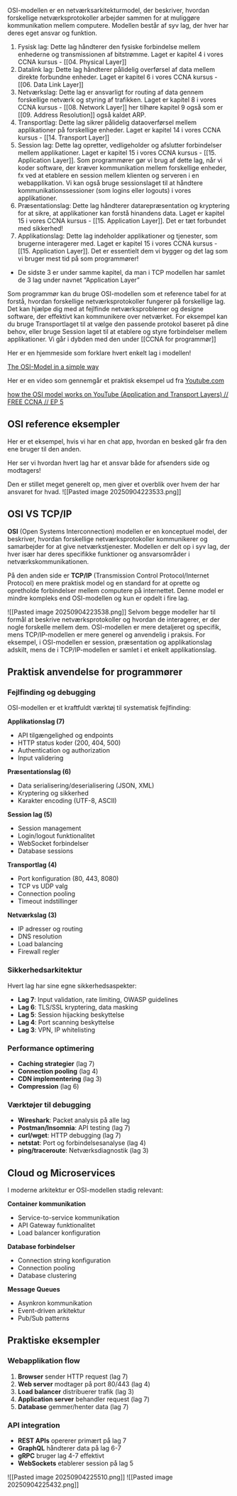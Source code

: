 OSI-modellen er en netværksarkitekturmodel, der beskriver, hvordan forskellige netværksprotokoller arbejder sammen for at muliggøre kommunikation mellem computere. Modellen består af syv lag, der hver har deres eget ansvar og funktion.

1. Fysisk lag: Dette lag håndterer den fysiske forbindelse mellem enhederne og transmissionen af bitstrømme. Laget er kapitel 4 i vores CCNA kursus - [[04. Physical Layer]]
2. Datalink lag: Dette lag håndterer pålidelig overførsel af data mellem direkte forbundne enheder. Laget er kapitel 6 i vores CCNA kursus - [[06. Data Link Layer]]
3. Netværkslag: Dette lag er ansvarligt for routing af data gennem forskellige netværk og styring af trafikken. Laget er kapitel 8 i vores CCNA kursus - [[08. Network Layer]] her tilhøre kapitel 9 også som er [[09. Address Resolution]] også kaldet ARP.
4. Transportlag: Dette lag sikrer pålidelig dataoverførsel mellem applikationer på forskellige enheder. Laget er kapitel 14 i vores CCNA kursus - [[14. Transport Layer]]
5. Session lag: Dette lag opretter, vedligeholder og afslutter forbindelser mellem applikationer. Laget er kapitel 15 i vores CCNA kursus - [[15. Application Layer]]. Som programmører gør vi brug af dette lag, når vi koder software, der kræver kommunikation mellem forskellige enheder, fx ved at etablere en session mellem klienten og serveren i en webapplikation. Vi kan også bruge sessionslaget til at håndtere kommunikationssessioner (som logins eller logouts) i vores applikationer.
6. Præsentationslag: Dette lag håndterer datarepræsentation og kryptering for at sikre, at applikationer kan forstå hinandens data. Laget er kapitel 15 i vores CCNA kursus - [[15. Application Layer]]. Det er tæt forbundet med sikkerhed!
7. Applikationslag: Dette lag indeholder applikationer og tjenester, som brugerne interagerer med. Laget er kapitel 15 i vores CCNA kursus -  [[15. Application Layer]]. Det er essentielt dem vi bygger og det lag som vi bruger mest tid på som programmører!

- De sidste 3 er under samme kapitel, da man i TCP modellen har samlet de 3 lag under navnet “Application Layer”

Som programmør kan du bruge OSI-modellen som et reference tabel for at forstå, hvordan forskellige netværksprotokoller fungerer på forskellige lag. Det kan hjælpe dig med at fejlfinde netværksproblemer og designe software, der effektivt kan kommunikere over netværket. For eksempel kan du bruge Transportlaget til at vælge den passende protokol baseret på dine behov, eller bruge Session laget til at etablere og styre forbindelser mellem applikationer. Vi går i dybden med den under [[CCNA for programmør]]

Her er en hjemmeside som forklare hvert enkelt lag i modellen!

[The OSI-Model in a simple way](https://osi-model.com/)

Her er en video som gennemgår et praktisk eksempel ud fra [Youtube.com](http://Youtube.com)

[how the OSI model works on YouTube (Application and Transport Layers) // FREE CCNA // EP 5](https://www.youtube.com/watch?v=oIRkXulqJA4&t=777s&pp=ygUZT3NpIHlvdXR1YmUgbmV0d29yayBjaHVjaw==)

## OSI reference eksempler

Her er et eksempel, hvis vi har en chat app, hvordan en besked går fra den ene bruger til den anden.

Her ser vi hvordan hvert lag har et ansvar både for afsenders side og modtagers!

Den er stillet meget generelt op, men giver et overblik over hvem der har ansvaret for hvad.
![[Pasted image 20250904223533.png]]
## OSI VS TCP/IP

**OSI** (Open Systems Interconnection) modellen er en konceptuel model, der beskriver, hvordan forskellige netværksprotokoller kommunikerer og samarbejder for at give netværkstjenester. Modellen er delt op i syv lag, der hver især har deres specifikke funktioner og ansvarsområder i netværkskommunikationen.

På den anden side er **TCP/IP** (Transmission Control Protocol/Internet Protocol) en mere praktisk model og en standard for at oprette og opretholde forbindelser mellem computere på internettet. Denne model er mindre kompleks end OSI-modellen og kun er opdelt i fire lag.

![[Pasted image 20250904223538.png]]
Selvom begge modeller har til formål at beskrive netværksprotokoller og hvordan de interagerer, er der nogle forskelle mellem dem. OSI-modellen er mere detaljeret og specifik, mens TCP/IP-modellen er mere generel og anvendelig i praksis. For eksempel, i OSI-modellen er session, præsentation og applikationslag adskilt, mens de i TCP/IP-modellen er samlet i et enkelt applikationslag.

## Praktisk anvendelse for programmører

### Fejlfinding og debugging
OSI-modellen er et kraftfuldt værktøj til systematisk fejlfinding:

**Applikationslag (7)**
- API tilgængelighed og endpoints
- HTTP status koder (200, 404, 500)
- Authentication og authorization
- Input validering

**Præsentationslag (6)**
- Data serialisering/deserialisering (JSON, XML)
- Kryptering og sikkerhed
- Karakter encoding (UTF-8, ASCII)

**Session lag (5)**
- Session management
- Login/logout funktionalitet
- WebSocket forbindelser
- Database sessions

**Transportlag (4)**
- Port konfiguration (80, 443, 8080)
- TCP vs UDP valg
- Connection pooling
- Timeout indstillinger

**Netværkslag (3)**
- IP adresser og routing
- DNS resolution
- Load balancing
- Firewall regler

### Sikkerhedsarkitektur
Hvert lag har sine egne sikkerhedsaspekter:

- **Lag 7**: Input validation, rate limiting, OWASP guidelines
- **Lag 6**: TLS/SSL kryptering, data masking
- **Lag 5**: Session hijacking beskyttelse
- **Lag 4**: Port scanning beskyttelse
- **Lag 3**: VPN, IP whitelisting

### Performance optimering
- **Caching strategier** (lag 7)
- **Connection pooling** (lag 4)
- **CDN implementering** (lag 3)
- **Compression** (lag 6)

### Værktøjer til debugging
- **Wireshark**: Packet analysis på alle lag
- **Postman/Insomnia**: API testing (lag 7)
- **curl/wget**: HTTP debugging (lag 7)
- **netstat**: Port og forbindelsesanalyse (lag 4)
- **ping/traceroute**: Netværksdiagnostik (lag 3)

## Cloud og Microservices

I moderne arkitektur er OSI-modellen stadig relevant:

**Container kommunikation**
- Service-to-service kommunikation
- API Gateway funktionalitet
- Load balancer konfiguration

**Database forbindelser**
- Connection string konfiguration
- Connection pooling
- Database clustering

**Message Queues**
- Asynkron kommunikation
- Event-driven arkitektur
- Pub/Sub patterns

## Praktiske eksempler

### Webapplikation flow
1. **Browser** sender HTTP request (lag 7)
2. **Web server** modtager på port 80/443 (lag 4)
3. **Load balancer** distribuerer trafik (lag 3)
4. **Application server** behandler request (lag 7)
5. **Database** gemmer/henter data (lag 7)

### API integration
- **REST APIs** opererer primært på lag 7
- **GraphQL** håndterer data på lag 6-7
- **gRPC** bruger lag 4-7 effektivt
- **WebSockets** etablerer session på lag 5

![[Pasted image 20250904225510.png]]
![[Pasted image 20250904225432.png]]